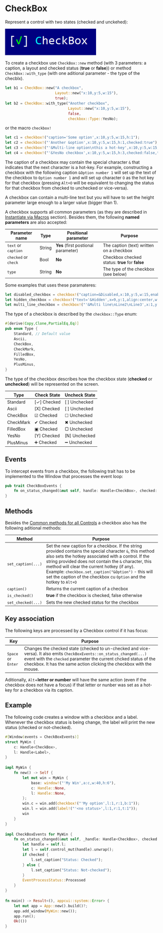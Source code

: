 # CheckBox

Represent a control with two states (checked and unckehed):

<img src="img/checkbox.png" width=300/>

To create a checkbox use `CheckBox::new` method (with 3 parameters: a caption, a layout and checked status (**true** or **false**)) or method `CheckBox::with_type` (with one aditional parameter - the type of the checblx).
```rs
let b1 = CheckBox::new("A checkbox", 
                       Layout::new("x:10,y:5,w:15"),
                       true);
let b2 = CheckBox::with_type("Another checkbox", 
                             Layout::new("x:10,y:5,w:15"),
                             false,
                             checkbox::Type::YesNo);
```


or the macro `checkbox!`
```rs
let c1 = checkbox!("caption='Some option',x:10,y:5,w:15,h:1");
let c2 = checkbox!("'Another &option',x:10,y:5,w:15,h:1,checked:true");
let c3 = checkbox!("'&Multi-line option\nthis a hot-key',x:10,y:5,w:15,h:3,checked:false");
let c4 = checkbox!("'&YesNo checkbox',x:10,y:5,w:15,h:3,checked:false,type: YesNo");
```

The caption of a checkbox may contain the special character `&` that indicates that the next character is a hot-key. For example, constructing a checkbox with the following caption `&Option number 1` will set up the text of the checkbox to `Option number 1` and will set up character `O` as the hot key for that checkbox (pressing `Alt+O` will be equivalent to changing the status for that checkbox from checked to unchecked or vice-versa).

A checkbox can contain a multi-line text but you will have to set the height parameter large enough to a larger value (bigger than 1).

A checkbox supports all common parameters (as they are described in [Instantiate via Macros](../instantiate_via_macros.md) section). Besides them, the following **named parameters** are also accepted:

| Parameter name       | Type   | Positional parameter                | Purpose                                         |
| -------------------- | ------ | ----------------------------------- | ----------------------------------------------- |
| `text` or `caption`  | String | **Yes** (first postional parameter) | The caption (text) written on a checkbox        |
| `checked` or `check` | Bool   | **No**                              | Checkbox checked status: **true** for **false** |
| `type`               | String | **No**                              | The type of the checkbox (see below)            |


Some examples that uses these paramateres:
```rs
let disabled_checkbox = checkbox!("caption=&Disabled,x:10,y:5,w:15,enable=false");
let hidden_checkbox = checkbox!("text='&Hidden',x=9,y:1,align:center,w:9,visible=false");
let multi_line_checkbox = checkbox!("'&Multi line\nLine2\nLine3',x:1,y:1,w:10,h:3");
```

The type of a checkbox is described by the `checkbox::Type` enum:
```rust
#[derive(Copy,Clone,PartialEq,Eq)]
pub enum Type {
    Standard, // Default value
    Ascii,
    CheckBox,
    CheckMark,
    FilledBox,
    YesNo,
    PlusMinus,
}
```

The type of the checkbox describes how the checkbox state (**checked** or **unchecked**) will be represented on the screen. 

| Type      | Check State | Uncheck State |
| --------- | ----------- | ------------- |
| Standard  | [✓] Checked | [ ] Unchecked |
| Ascii     | [X] Checked | [ ] Unchecked |
| CheckBox  | ☑ Checked   | ☐ Unchecked   |
| CheckMark | ✔ Checked   | ✖ Unchecked   |
| FilledBox | ▣ Checked   | ▢ Unchecked   |
| YesNo     | [Y] Checked | [N] Unchecked |
| PlusMinus | ➕ Checked   | ➖ Unchecked   |


## Events
To intercept events from a checkbox, the following trait has to be implemented to the Window that processes the event loop:
```rs
pub trait CheckBoxEvents {
    fn on_status_changed(&mut self, handle: Handle<CheckBox>, checked: bool) -> EventProcessStatus {...}
}
```

## Methods

Besides the [Common methods for all Controls](../common_methods.md) a checkbox also has the following aditional methods:

| Method             | Purpose                                                                                                                                                                                                                                                                                                                                                                                                   |
| ------------------ | --------------------------------------------------------------------------------------------------------------------------------------------------------------------------------------------------------------------------------------------------------------------------------------------------------------------------------------------------------------------------------------------------------- |
| `set_caption(...)` | Set the new caption for a checkbox. If the string provided contains the special character `&`, this method also sets the hotkey associated with a control. If the string provided does not contain the `&` character, this method will clear the current hotkey (if any).<br>Example: `checkbox.set_caption("&Option")` - this will set the caption of the checkbox cu `Option` and the hotkey to `Alt+O` |
| `caption()`        | Returns the current caption of a checbox                                                                                                                                                                                                                                                                                                                                                                  |
| `is_checked()`     | **true** if the checkbox is checked, false otherwise                                                                                                                                                                                                                                                                                                                                                      |
| `set_checked(...)` | Sets the new checked status for the checkbox                                                                                                                                                                                                                                                                                                                                                              |

## Key association

The following keys are processed by a Checkbox control if it has focus:

| Key                | Purpose                                                                                                                                                                                                                                                              |
| ------------------ | -------------------------------------------------------------------------------------------------------------------------------------------------------------------------------------------------------------------------------------------------------------------- |
| `Space` or `Enter` | Changes the checked state (checked to un-checked and vice-versa). It also emits  `CheckBoxEvents::on_status_changed(...)` event with the `checked` parameter the current chcked status of the checkbox. It has the same action clicking the checkbox with the mouse. |

Aditionally, `Alt`+**letter or number** will have the same action (even if the checkbox does not have a focus) if that letter or nunber was set as a hot-key for a checkbox via its caption. 

## Example

The following code creates a window with a checkbox and a label. Whenever the checkbox status is being change, the label will print the new status (checked or not-checked).
```rs
#[Window(events = CheckBoxEvents)]
struct MyWin {
    c: Handle<CheckBox>,
    l: Handle<Label>,
}

impl MyWin {
    fn new() -> Self {
        let mut win = MyWin {
            base: window!("'My Win',a:c,w:40,h:6"),
            c: Handle::None,
            l: Handle::None,
        };
        win.c = win.add(checkbox!("'My option',l:1,r:1,b:1"));
        win.l = win.add(label!("'<no status>',l:1,r:1,t:1"));
        win
    }
}

impl CheckBoxEvents for MyWin {
    fn on_status_changed(&mut self, _handle: Handle<CheckBox>, checked: bool) -> EventProcessStatus {
        let handle = self.l;
        let l = self.control_mut(handle).unwrap();
        if checked {
            l.set_caption("Status: Checked");
        } else {
            l.set_caption("Status: Not-checked");
        }
        EventProcessStatus::Processed
    }
}

fn main() -> Result<(), appcui::system::Error> {
    let mut app = App::new().build()?;
    app.add_window(MyWin::new());
    app.run();
    Ok(())
}
```